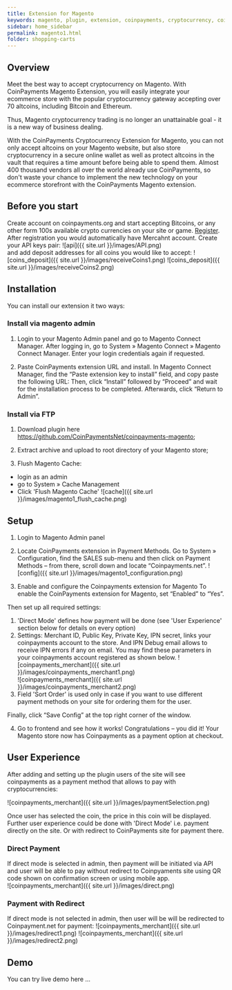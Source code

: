 ```yaml
---
title: Extension for Magento
keywords: magento, plugin, extension, coinpayments, cryptocurrency, coinpayments magento
sidebar: home_sidebar
permalink: magento1.html
folder: shopping-carts
---
```

## Overview

Meet the best way to accept cryptocurrency on Magento. With CoinPayments Magento Extension, you will easily integrate your ecommerce store with the popular cryptocurrency gateway accepting over 70 altcoins, including Bitcoin and Ethereum. 

Thus, Magento cryptocurrency trading is no longer an unattainable goal - it is a new way of business dealing.

With the CoinPayments Cryptocurrency Extension for Magento, you can not only accept altcoins on your Magento website, but also store cryptocurrency in a secure online wallet as well as protect altcoins in the vault that requires a time amount before being able to spend them. Almost 400 thousand vendors all over the world already use CoinPayments, so don't waste your chance to implement the new technology on your ecommerce storefront with the CoinPayments Magento extension.

## Before you start

Create account on coinpayments.org and start accepting Bitcoins, or any other form 100s available crypto currencies on your site or game. <a alt='register on .org' href='https://www.coinpayments.net/register'>Register</a>. After registration you would automatically have Mercahnt account. 
Create your API keys pair:
![api]({{ site.url }}/images/API.png)  
and add deposit addresses for all coins you would like to accept:
![coins_deposit]({{ site.url }}/images/receiveCoins1.png) 
![coins_deposit]({{ site.url }}/images/receiveCoins2.png) 

## Installation

You can install our extension it two ways:

### Install via magento admin

1. Login to your Magento Admin panel and go to Magento Connect Manager.
After logging in, go to System » Magento Connect » Magento Connect Manager. Enter your login credentials again if requested. 

2. Paste CoinPayments extension URL and install.
In Magento Connect Manager, find the “Paste extension key to install” field, and copy paste the following URL: 
Then, click “Install” followed by “Proceed” and wait for the installation process to be completed. Afterwards, click “Return to Admin”. 

### Install via FTP

1. Download plugin here https://github.com/CoinPaymentsNet/coinpayments-magento;

2. Extract archive and upload to root directory of your Magento store;

3. Flush Magento Cache:
  - login as an admin
  - go to System » Cache Management
  - Click 'Flush Magento Cache'
  ![cache]({{ site.url }}/images/magento1_flush_cache.png)

## Setup

1. Login to Magento Admin panel 

2. Locate CoinPayments extension in Payment Methods.
Go to System » Configuration, find the SALES sub-menu and then click on Payment Methods – from there, scroll down and locate “Coinpayments.net”. 
![config]({{ site.url }}/images/magento1_configuration.png)  

3. Enable and configure the Coinpayments extension for Magento
To enable the CoinPayments extension for Magento, set “Enabled” to “Yes”.

Then set up all required settings:
  1. 'Direct Mode' defines how payment will be done (see 'User Experience' section below for details on every option)
  2. Settings: Merchant ID, Public Key, Private Key, IPN secret, links your coinpayments account to the store. And IPN Debug email allows to receive IPN errors if any on email. You may find these parameters in  your coinpayments account registered as shown below.
  ![coinpayments_merchant]({{ site.url }}/images/coinpayments_merchant1.png)  
  ![coinpayments_merchant]({{ site.url }}/images/coinpayments_merchant2.png)  
  3. Field 'Sort Order' is used only in case if you want to use different payment methods on your site for ordering them for the user.

Finally, click “Save Config” at the top right corner of the window.


4. Go to frontend and see how it works! Congratulations – you did it! Your Magento store now has Coinpayments as a payment option at checkout. 

## User Experience

After adding and setting up the plugin users of the site will see coinpayments as a payment method that allows to pay with cryptocurrencies:

![coinpayments_merchant]({{ site.url }}/images/paymentSelection.png)

Once user has selected the coin, the price in this coin will be displayed.
Further user experience could be done with 'Direct Mode' i.e. payment directly on the site. Or with redirect to CoinPayments site for payment there.
### Direct Payment 
If direct mode is selected in admin, then payment will be initiated via API and user will be able to pay without redirect to Coinpyaments site using QR code shown on confirmation screen or using mobile app.   
![coinpayments_merchant]({{ site.url }}/images/direct.png)

### Payment with Redirect
If direct mode is not selected in admin, then user will be will be redirected to Coinpayment.net for payment:
![coinpayments_merchant]({{ site.url }}/images/redirect1.png)
![coinpayments_merchant]({{ site.url }}/images/redirect2.png)
## Demo

You can try live demo here ...
